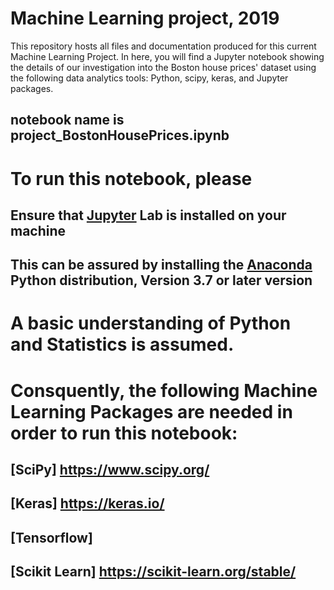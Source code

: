# Machine Learning project, 2019
This repository hosts all files and documentation produced for this current Machine Learning Project.
In here, you will find a Jupyter notebook showing the details of our investigation into the Boston house prices' dataset using the following data analytics tools: Python, scipy, keras, and Jupyter packages.

## notebook name is project_BostonHousePrices.ipynb

# To run this notebook, please
## Ensure that [Jupyter](http://jupyter.org) Lab is installed on your machine
## This can be assured by installing the [Anaconda](https://www.anaconda.com) Python distribution, Version 3.7 or later version

# A basic understanding of Python and Statistics is assumed. 
# Consquently, the following Machine Learning Packages are needed in order to run this notebook:
## [SciPy] https://www.scipy.org/
## [Keras] https://keras.io/
## [Tensorflow] 
## [Scikit Learn] https://scikit-learn.org/stable/
